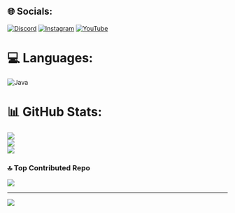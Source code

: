 
## 🌐 Socials:
[![Discord](https://img.shields.io/badge/Discord-%237289DA.svg?logo=discord&logoColor=white)](https://discord.gg/https://discord.gg/XdKNTAQ4) [![Instagram](https://img.shields.io/badge/Instagram-%23E4405F.svg?logo=Instagram&logoColor=white)](https://instagram.com/wraithexee) [![YouTube](https://img.shields.io/badge/YouTube-%23FF0000.svg?logo=YouTube&logoColor=white)](https://youtube.com/@UC8JGkej0bFG1zzM0WOshdwQ) 

# 💻 Languages:
![Java](https://img.shields.io/badge/java-%23ED8B00.svg?style=for-the-badge&logo=openjdk&logoColor=white)
# 📊 GitHub Stats:
![](https://github-readme-stats.vercel.app/api?username=Muhammedzulal&theme=dark&hide_border=false&include_all_commits=false&count_private=false)<br/>
![](https://github-readme-streak-stats.herokuapp.com/?user=Muhammedzulal&theme=dark&hide_border=false)<br/>
![](https://github-readme-stats.vercel.app/api/top-langs/?username=Muhammedzulal&theme=dark&hide_border=false&include_all_commits=false&count_private=false&layout=compact)

### 🔝 Top Contributed Repo
![](https://github-contributor-stats.vercel.app/api?username=Muhammedzulal&limit=5&theme=dark&combine_all_yearly_contributions=true)

---
[![](https://visitcount.itsvg.in/api?id=Muhammedzulal&icon=0&color=0)](https://visitcount.itsvg.in)

<!-- Proudly created with GPRM ( https://gprm.itsvg.in ) -->
